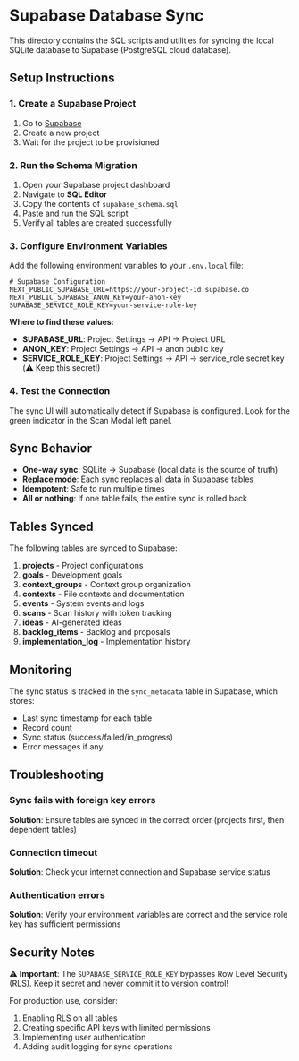 # Supabase Database Sync

This directory contains the SQL scripts and utilities for syncing the local SQLite database to Supabase (PostgreSQL cloud database).

## Setup Instructions

### 1. Create a Supabase Project

1. Go to [Supabase](https://supabase.com)
2. Create a new project
3. Wait for the project to be provisioned

### 2. Run the Schema Migration

1. Open your Supabase project dashboard
2. Navigate to **SQL Editor**
3. Copy the contents of `supabase_schema.sql`
4. Paste and run the SQL script
5. Verify all tables are created successfully

### 3. Configure Environment Variables

Add the following environment variables to your `.env.local` file:

```env
# Supabase Configuration
NEXT_PUBLIC_SUPABASE_URL=https://your-project-id.supabase.co
NEXT_PUBLIC_SUPABASE_ANON_KEY=your-anon-key
SUPABASE_SERVICE_ROLE_KEY=your-service-role-key
```

**Where to find these values:**
- **SUPABASE_URL**: Project Settings → API → Project URL
- **ANON_KEY**: Project Settings → API → anon public key
- **SERVICE_ROLE_KEY**: Project Settings → API → service_role secret key (⚠️ Keep this secret!)

### 4. Test the Connection

The sync UI will automatically detect if Supabase is configured. Look for the green indicator in the Scan Modal left panel.

## Sync Behavior

- **One-way sync**: SQLite → Supabase (local data is the source of truth)
- **Replace mode**: Each sync replaces all data in Supabase tables
- **Idempotent**: Safe to run multiple times
- **All or nothing**: If one table fails, the entire sync is rolled back

## Tables Synced

The following tables are synced to Supabase:

1. **projects** - Project configurations
2. **goals** - Development goals
3. **context_groups** - Context group organization
4. **contexts** - File contexts and documentation
5. **events** - System events and logs
6. **scans** - Scan history with token tracking
7. **ideas** - AI-generated ideas
8. **backlog_items** - Backlog and proposals
9. **implementation_log** - Implementation history

## Monitoring

The sync status is tracked in the `sync_metadata` table in Supabase, which stores:
- Last sync timestamp for each table
- Record count
- Sync status (success/failed/in_progress)
- Error messages if any

## Troubleshooting

### Sync fails with foreign key errors
**Solution**: Ensure tables are synced in the correct order (projects first, then dependent tables)

### Connection timeout
**Solution**: Check your internet connection and Supabase service status

### Authentication errors
**Solution**: Verify your environment variables are correct and the service role key has sufficient permissions

## Security Notes

⚠️ **Important**: The `SUPABASE_SERVICE_ROLE_KEY` bypasses Row Level Security (RLS). Keep it secret and never commit it to version control!

For production use, consider:
1. Enabling RLS on all tables
2. Creating specific API keys with limited permissions
3. Implementing user authentication
4. Adding audit logging for sync operations
